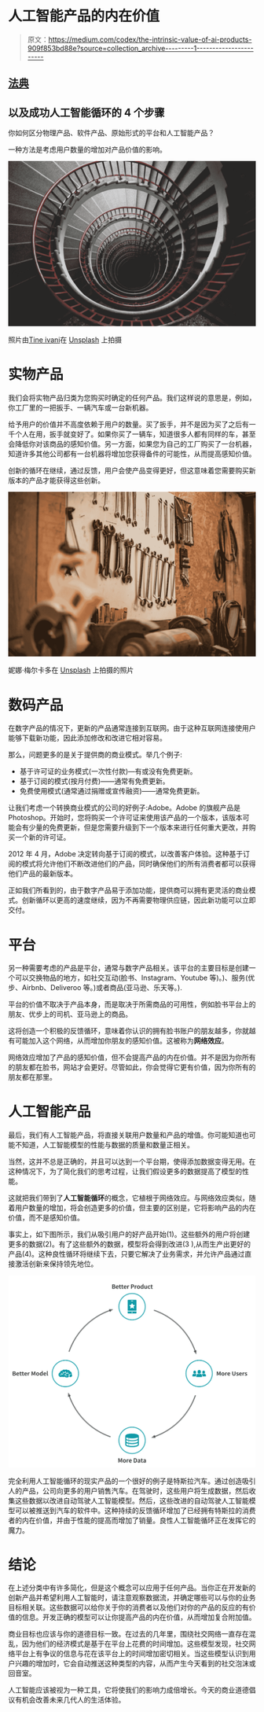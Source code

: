 # 人工智能产品的内在价值

> 原文：<https://medium.com/codex/the-intrinsic-value-of-ai-products-909f853bd88e?source=collection_archive---------1----------------------->

## [法典](http://medium.com/codex)

## 以及成功人工智能循环的 4 个步骤

你如何区分物理产品、软件产品、原始形式的平台和人工智能产品？

一种方法是考虑用户数量的增加对产品价值的影响。

![](img/23702b117d524f512ef5c6b254c764c0.png)

照片由[Tine ivani](https://unsplash.com/@tine999?utm_source=unsplash&utm_medium=referral&utm_content=creditCopyText)在 [Unsplash](https://unsplash.com/s/photos/loop?utm_source=unsplash&utm_medium=referral&utm_content=creditCopyText) 上拍摄

# 实物产品

我们会将实物产品归类为您购买时确定的任何产品。我们这样说的意思是，例如，你工厂里的一把扳手、一辆汽车或一台新机器。

给予用户的价值并不高度依赖于用户的数量。买了扳手，并不是因为买了之后有一千个人在用，扳手就变好了。如果你买了一辆车，知道很多人都有同样的车，甚至会降低你对该商品的感知价值。另一方面，如果您为自己的工厂购买了一台机器，知道许多其他公司都有一台机器将增加您获得备件的可能性，从而提高感知价值。

创新的循环在继续，通过反馈，用户会使产品变得更好，但这意味着您需要购买新版本的产品才能获得这些创新。

![](img/dd761c55e65fac95905b98bcccba5b6d.png)

妮娜·梅尔卡多在 [Unsplash](https://unsplash.com/s/photos/wrench?utm_source=unsplash&utm_medium=referral&utm_content=creditCopyText) 上拍摄的照片

# 数码产品

在数字产品的情况下，更新的产品通常连接到互联网。由于这种互联网连接使用户能够下载新功能，因此添加修改和改进它相对容易。

那么，问题更多的是关于提供商的商业模式。举几个例子:

*   基于许可证的业务模式(一次性付款)—有或没有免费更新。
*   基于订阅的模式(按月付费)——通常有免费更新。
*   免费使用模式(通常通过捐赠或宣传融资)——通常免费更新。

让我们考虑一个转换商业模式的公司的好例子:Adobe。Adobe 的旗舰产品是 Photoshop。开始时，您将购买一个许可证来使用该产品的一个版本，该版本可能会有少量的免费更新，但是您需要升级到下一个版本来进行任何重大更改，并购买一个新的许可证。

2012 年 4 月，Adobe 决定转向基于订阅的模式，以改善客户体验。这种基于订阅的模式将允许他们不断改进他们的产品，同时确保他们的所有消费者都可以获得他们产品的最新版本。

正如我们所看到的，由于数字产品易于添加功能，提供商可以拥有更灵活的商业模式。创新循环以更高的速度继续，因为不再需要物理供应链，因此新功能可以立即交付。

# 平台

另一种需要考虑的产品是平台，通常与数字产品相关。该平台的主要目标是创建一个可以交换物品的地方，如社交互动(脸书、Instagram、Youtube 等)。)、服务(优步、Airbnb、Deliveroo 等。)或者商品(亚马逊、乐天等。).

平台的价值不取决于产品本身，而是取决于所需商品的可用性，例如脸书平台上的朋友、优步上的司机、亚马逊上的商品。

这将创造一个积极的反馈循环，意味着你认识的拥有脸书账户的朋友越多，你就越有可能加入这个网络，从而增加你朋友的感知价值。这被称为**网络效应**。

网络效应增加了产品的感知价值，但不会提高产品的内在价值。并不是因为你所有的朋友都在脸书，网站才会更好。尽管如此，你会觉得它更有价值，因为你所有的朋友都在那里。

# 人工智能产品

最后，我们有人工智能产品，将直接关联用户数量和产品的增值。你可能知道也可能不知道，人工智能模型的性能与数据的质量和数量正相关。

当然，这并不总是正确的，并且可以达到一个平台期，使得添加数据变得无用。在这种情况下，为了简化我们的思考过程，让我们假设更多的数据提高了模型的性能。

这就把我们带到了**人工智能循环**的概念，它植根于网络效应。与网络效应类似，随着用户数量的增加，将会创造更多的价值，但主要的区别是，它将影响产品的内在价值，而不是感知价值。

事实上，如下图所示，我们从吸引用户的好产品开始(1)。这些额外的用户将创建更多的数据(2)。有了这些额外的数据，模型将会得到改进(3 ),从而生产出更好的产品(4)。这种良性循环将继续下去，只要它解决了业务需求，并允许产品通过直接激活创新来保持领先地位。

![](img/d797ec07c30257f2124c150a8a015c33.png)

完全利用人工智能循环的现实产品的一个很好的例子是特斯拉汽车。通过创造吸引人的产品，公司向更多的用户销售汽车。在驾驶时，这些用户将生成数据，然后收集这些数据以改进自动驾驶人工智能模型。然后，这些改进的自动驾驶人工智能模型可以被推送到汽车的软件中。这种持续的反馈循环增加了已经拥有特斯拉的消费者的内在价值，并由于性能的提高而增加了销量。良性人工智能循环正在发挥它的魔力。

# **结论**

在上述分类中有许多简化，但是这个概念可以应用于任何产品。当你正在开发新的创新产品并希望利用人工智能时，请注意观察数据流，并确定哪些可以与你的业务目标相关联。这些数据可以给你关于你的消费者以及他们对你的产品的反应的有价值的信息。开发正确的模型可以让你提高产品的内在价值，从而增加复合附加值。

商业目标也应该与你的道德目标一致。在过去的几年里，围绕社交网络一直存在混乱，因为他们的经济模式是基于在平台上花费的时间增加。这些模型发现，社交网络平台上有争议的信息与花在该平台上的时间增加密切相关。当这些模型认识到用户兴趣的增加时，它会自动推送这种类型的内容，从而产生今天看到的社交泡沫或回音室。

人工智能应该被视为一种工具，它将使我们的影响力成倍增长。今天的商业道德倡议有机会改善未来几代人的生活体验。